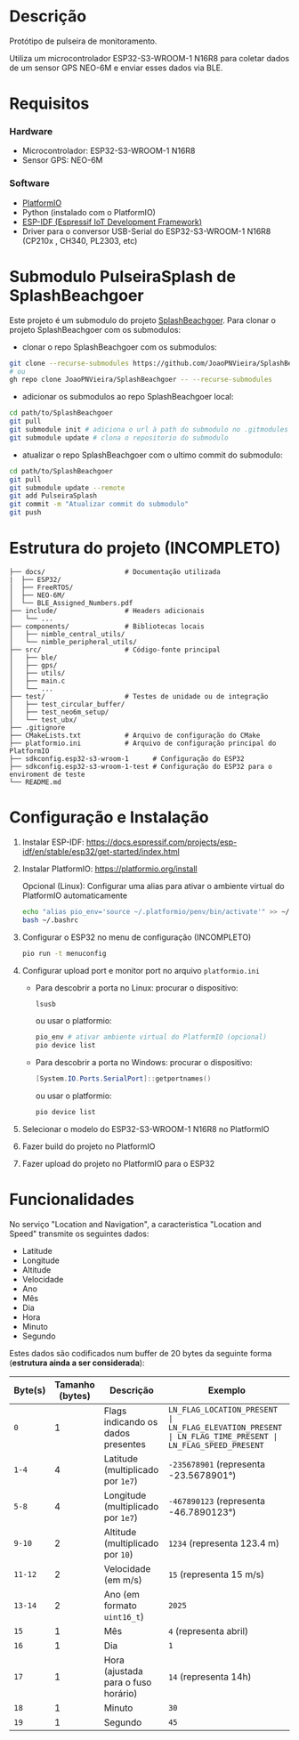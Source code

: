 # Descrição
Protótipo de pulseira de monitoramento.

Utiliza um microcontrolador ESP32-S3-WROOM-1 N16R8 para coletar dados de um sensor GPS NEO-6M e enviar esses dados via BLE.
# Requisitos
### Hardware
- Microcontrolador: ESP32-S3-WROOM-1 N16R8
- Sensor GPS: NEO-6M 
### Software
- [PlatformIO](https://platformio.org/)
- Python (instalado com o PlatformIO)
- [ESP-IDF (Espressif IoT Development Framework)](https://docs.espressif.com/projects/esp-idf/en/v5.2.5/esp32s3/api-reference/index.html)
- Driver para o conversor USB-Serial do ESP32-S3-WROOM-1 N16R8 (CP210x , CH340, PL2303, etc)

# Submodulo PulseiraSplash de SplashBeachgoer
Este projeto é um submodulo do projeto [SplashBeachgoer](https://github.com/JoaoPNVieira/SplashBeachgoer.git). Para clonar o projeto SplashBeachgoer com os submodulos:

- clonar o repo SplashBeachgoer com os submodulos:
```bash
git clone --recurse-submodules https://github.com/JoaoPNVieira/SplashBeachgoer.git
# ou 
gh repo clone JoaoPNVieira/SplashBeachgoer -- --recurse-submodules
```
- adicionar os submodulos ao repo SplashBeachgoer local:
```bash
cd path/to/SplashBeachgoer
git pull
git submodule init # adiciona o url à path do submodulo no .gitmodules
git submodule update # clona o repositorio do submodulo
```
- atualizar o repo SplashBeachgoer com o ultimo commit do submodulo:
```bash
cd path/to/SplashBeachgoer
git pull
git submodule update --remote
git add PulseiraSplash
git commit -m "Atualizar commit do submodulo"
git push
```


# Estrutura do projeto (INCOMPLETO)
```
├── docs/                 	 # Documentação utilizada
|  ├── ESP32/
│  ├── FreeRTOS/
│  ├── NEO-6M/
│  └── BLE_Assigned_Numbers.pdf  
├── include/                 # Headers adicionais
│   └── ...
├── components/              # Bibliotecas locais
│   ├── nimble_central_utils/
│   └── nimble_peripheral_utils/
├── src/                     # Código-fonte principal
│   ├── ble/
│   ├── gps/
│   ├── utils/
│   ├── main.c             
│   └── ...
├── test/                    # Testes de unidade ou de integração
│   ├── test_circular_buffer/ 
│   ├── test_neo6m_setup/
│   └── test_ubx/
├── .gitignore
├── CMakeLists.txt           # Arquivo de configuração do CMake
├── platformio.ini           # Arquivo de configuração principal do PlatformIO
├── sdkconfig.esp32-s3-wroom-1 		# Configuração do ESP32 
├── sdkconfig.esp32-s3-wroom-1-test # Configuração do ESP32 para o enviroment de teste
└── README.md                
```

# Configuração e Instalação
1. Instalar ESP-IDF: https://docs.espressif.com/projects/esp-idf/en/stable/esp32/get-started/index.html
2. Instalar PlatformIO: https://platformio.org/install

	Opcional (Linux): Configurar uma alias para ativar o ambiente virtual do PlatformIO automaticamente
	```bash
	echo "alias pio_env='source ~/.platformio/penv/bin/activate'" >> ~/.bashrc
	bash ~/.bashrc
	```

3. Configurar o ESP32 no menu de configuração (INCOMPLETO)
	```bash
	pio run -t menuconfig
	```
4. Configurar upload port e monitor port no arquivo `platformio.ini`
	- Para descobrir a porta no Linux:
		procurar o dispositivo:
		```bash
		lsusb
		```
		ou usar o platformio:
		```bash
		pio_env # ativar ambiente virtual do PlatformIO (opcional)
		pio device list
		```
	- Para descobrir a porta no Windows:
		procurar o dispositivo:
		```powershell
		[System.IO.Ports.SerialPort]::getportnames()
		```
		ou usar o platformio:
		```bash
		pio device list
		```
5. Selecionar o modelo do ESP32-S3-WROOM-1 N16R8 no PlatformIO
6. Fazer build do projeto no PlatformIO
7. Fazer upload do projeto no PlatformIO para o ESP32

# Funcionalidades

No serviço "Location and Navigation", a caracteristica "Location and Speed" transmite os seguintes dados:
- Latitude
- Longitude
- Altitude
- Velocidade
- Ano
- Mês
- Dia
- Hora
- Minuto
- Segundo

Estes dados são codificados num buffer de 20 bytes da seguinte forma (**estrutura ainda a ser considerada**):

| **Byte(s)** | **Tamanho (bytes)** | **Descrição**                     | **Exemplo**                     |
|-------------|----------------------|-----------------------------------|----------------------------------|
| `0`         | 1                    | Flags indicando os dados presentes | `LN_FLAG_LOCATION_PRESENT \| LN_FLAG_ELEVATION_PRESENT \| LN_FLAG_TIME_PRESENT \| LN_FLAG_SPEED_PRESENT` |
| `1-4`       | 4                    | Latitude (multiplicado por `1e7`) | `-235678901` (representa -23.5678901°) |
| `5-8`       | 4                    | Longitude (multiplicado por `1e7`) | `-467890123` (representa -46.7890123°) |
| `9-10`      | 2                    | Altitude (multiplicado por `10`)   | `1234` (representa 123.4 m)      |
| `11-12`     | 2                    | Velocidade (em m/s)                | `15` (representa 15 m/s)         |
| `13-14`     | 2                    | Ano (em formato `uint16_t`)        | `2025`                           |
| `15`        | 1                    | Mês                                | `4` (representa abril)           |
| `16`        | 1                    | Dia                                | `1`                              |
| `17`        | 1                    | Hora (ajustada para o fuso horário)| `14` (representa 14h)            |
| `18`        | 1                    | Minuto                             | `30`                             |
| `19`        | 1                    | Segundo                            | `45`                             |


